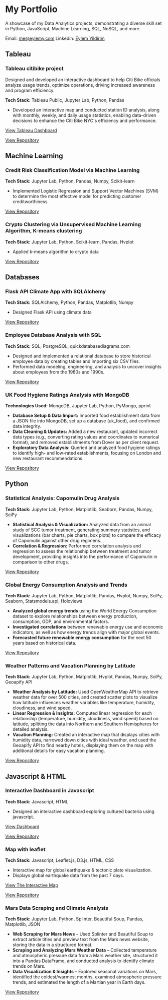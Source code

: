 # My Portfolio
A showcase of my Data Analytics projects, demonstrating a diverse skill set in Python, JavaScript, Machine Learning, SQL, NoSQL, and more.

Email: me@eylemy.com
Linkedin: [Eylem Yildirim](https://www.linkedin.com/in/eylemy/)

## Tableau
### Tableau citibike project

Designed and developed an interactive dashboard to help Citi Bike officials analyze usage trends, optimize operations, driving increased awareness and program efficiency.

**Tech Stack:** Tableau Public, Jupyter Lab, Python, Pandas

- Developed an interactive map and conducted station ID analysis, along with monthly, weekly, and daily usage statistics, enabling data-driven decisions to enhance the Citi Bike NYC's efficiency and performance.

[View Tableau Dashboard](https://public.tableau.com/app/profile/eylem.yildirim/viz/citybikeproject_17400059229000/Story1)

[View Repository](https://github.com/skythelimitdt/tableau-citibike-analysis)



## Machine Learning
### Credit Risk Classification Model via Machine Learning

**Tech Stack:** Jupyter Lab, Python, Pandas, Numpy, Scikit-learn

- Implemented Logistic Regression and Support Vector Machines (SVM) to determine the most effective model for predicting customer creditworthiness

[View Repository](https://github.com/skythelimitdt/credit-risk-classification)

### Crypto Clustering via Unsupervised Machine Learning Algorithm, K-means clustering

**Tech Stack:** Jupyter Lab, Python, Scikit-learn, Pandas, Hvplot

- Applied k-means algorithm to crypto data 

[View Repository](https://github.com/skythelimitdt/CryptoClustering)

## Databases
### Flask API Climate App with SQLAlchemy

**Tech Stack:** SQLAlchemy, Python, Pandas, Matplotlib, Numpy

- Designed Flask API using climate data

[View Repository](https://github.com/skythelimitdt/sqlalchemy-challenge/tree/main)

### Employee Database Analysis with SQL

**Tech Stack:** SQL, PostgreSQL, quickdatabasediagrams.com

- Designed and implemented a relational database to store historical employee data by creating tables and importing six CSV files.
- Performed data modeling, engineering, and analysis to uncover insights about employees from the 1980s and 1990s.

[View Repository](https://github.com/skythelimitdt/sql-challange)

### UK Food Hygiene Ratings Analysis with MongoDB

**Technologies Used:** MongoDB, Jupyter Lab, Python, PyMongo, pprint

- **Database Setup & Data Import:** Imported food establishment data from a JSON file into MongoDB, set up a database (uk_food), and confirmed data integrity.
- **Data Cleaning & Updates:** Added a new restaurant, updated incorrect data types (e.g., converting rating values and coordinates to numerical format), and removed establishments from Dover as per client request.
- **Exploratory Data Analysis:** Queried and analyzed food hygiene ratings to identify high- and low-rated establishments, focusing on London and new restaurant recommendations.

[View Repository](https://github.com/skythelimitdt/nosql-challenge/tree/main)

## Python

### Statistical Analysis: Capomulin Drug Analysis

**Tech Stack:** Jupyter Lab, Python, Matplotlib, Seaborn, Pandas, Numpy, SciPy

- **Statistical Analysis & Visualization:** Analyzed data from an animal study of SCC tumor treatment, generating summary statistics, and visualizations (bar charts, pie charts, box plots) to compare the efficacy of Capomulin against other drug regimens.
- **Correlation & Regression:** Performed correlation analysis and regression to assess the relationship between treatment and tumor development, providing insights into the performance of Capomulin in comparison to other drugs.

[View Repository](https://github.com/skythelimitdt/matplotlib-challange)

### Global Energy Consumption Analysis and Trends

**Tech Stack:** Jupyter Lab, Python, Matplotlib, Pandas, Hvplot, Numpy, SciPy, Seaborn, Statsmodels.api, Holoviews

- **Analyzed global energy trends** using the World Energy Consumption dataset to explore relationships between energy production, consumption, GDP, and environmental factors.
- **Investigated correlations** between renewable energy use and economic indicators, as well as how energy trends align with major global events.
- **Forecasted future renewable energy consumption** for the next 50 years based on historical data.

[View Repository](https://github.com/skythelimitdt/data_analytics_proj1)

### Weather Patterns and Vacation Planning by Latitude

**Tech Stack:** Jupyter Lab, Python, Matplotlib, Hvplot, Pandas, Numpy, SciPy, Geoapify API

- **Weather Analysis by Latitude:** Used OpenWeatherMap API to retrieve weather data for over 500 cities, and created scatter plots to visualize how latitude influences weather variables like temperature, humidity, cloudiness, and wind speed.
- **Linear Regression & Insights:** Computed linear regression for each relationship (temperature, humidity, cloudiness, wind speed) based on latitude, splitting the data into Northern and Southern Hemispheres for detailed analysis.
- **Vacation Planning:** Created an interactive map that displays cities with humidity data, narrowed down cities with ideal weather, and used the Geoapify API to find nearby hotels, displaying them on the map with additional details for easy vacation planning.

[View Repository](https://github.com/skythelimitdt/python-api-challange/tree/main)

## Javascript & HTML

### Interactive Dashboard in Javascript

**Tech Stack:** Javascript, HTML

- Designed an interactive dashboard exploring cultured bacteria using javascript.

[View Dashboard](https://skythelimitdt.github.io/belly-button-challenge)

[View Repository](https://github.com/skythelimitdt/belly-button-challenge)

### Map with leaflet

**Tech Stack:** Javascript, Leaflet.js, D3.js, HTML, CSS

- Interactive map for global earthquake & tectonic plate visualization.
- Displays global earthquake data from the past 7 days.

[View The Interactive Map](https://skythelimitdt.github.io/leaflet-challenge)

[View Repository](https://github.com/skythelimitdt/leaflet-challenge)

### Mars Data Scraping and Climate Analysis

**Tech Stack:** Jupyter Lab, Python, Splinter, Beautiful Soup, Pandas, Matplotlib, JSON

- **Web Scraping for Mars News** – Used Splinter and Beautiful Soup to extract article titles and preview text from the Mars news website, storing the data in a structured format.
- **Scraping and Analyzing Mars Weather Data** – Collected temperature and atmospheric pressure data from a Mars weather site, structured it into a Pandas DataFrame, and conducted analysis to identify climate trends on Mars.
- **Data Visualization & Insights** – Explored seasonal variations on Mars, identified the coldest/warmest months, examined atmospheric pressure trends, and estimated the length of a Martian year in Earth days.

[View Repository](https://github.com/skythelimitdt/WebScraping)

